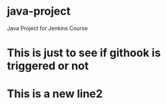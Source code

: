 # java-project
Java Project for Jenkins Course
# This is just to see if githook is triggered or not


# This is a new line2
